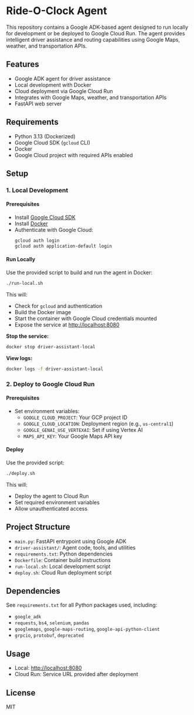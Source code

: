 # Ride-O-Clock Agent

This repository contains a Google ADK-based agent designed to run locally for development or be deployed to Google Cloud Run. The agent provides intelligent driver assistance and routing capabilities using Google Maps, weather, and transportation APIs.

## Features
- Google ADK agent for driver assistance
- Local development with Docker
- Cloud deployment via Google Cloud Run
- Integrates with Google Maps, weather, and transportation APIs
- FastAPI web server

## Requirements
- Python 3.13 (Dockerized)
- Google Cloud SDK (`gcloud` CLI)
- Docker
- Google Cloud project with required APIs enabled

## Setup

### 1. Local Development

#### Prerequisites
- Install [Google Cloud SDK](https://cloud.google.com/sdk/docs/install)
- Install [Docker](https://docs.docker.com/get-docker/)
- Authenticate with Google Cloud:
  ```sh
  gcloud auth login
  gcloud auth application-default login
  ```

#### Run Locally
Use the provided script to build and run the agent in Docker:

```sh
./run-local.sh
```

This will:
- Check for `gcloud` and authentication
- Build the Docker image
- Start the container with Google Cloud credentials mounted
- Expose the service at [http://localhost:8080](http://localhost:8080)

**Stop the service:**
```sh
docker stop driver-assistant-local
```
**View logs:**
```sh
docker logs -f driver-assistant-local
```

### 2. Deploy to Google Cloud Run

#### Prerequisites
- Set environment variables:
  - `GOOGLE_CLOUD_PROJECT`: Your GCP project ID
  - `GOOGLE_CLOUD_LOCATION`: Deployment region (e.g., `us-central1`)
  - `GOOGLE_GENAI_USE_VERTEXAI`: Set if using Vertex AI
  - `MAPS_API_KEY`: Your Google Maps API key

#### Deploy
Use the provided script:

```sh
./deploy.sh
```

This will:
- Deploy the agent to Cloud Run
- Set required environment variables
- Allow unauthenticated access

## Project Structure
- `main.py`: FastAPI entrypoint using Google ADK
- `driver-assistant/`: Agent code, tools, and utilities
- `requirements.txt`: Python dependencies
- `Dockerfile`: Container build instructions
- `run-local.sh`: Local development script
- `deploy.sh`: Cloud Run deployment script

## Dependencies
See `requirements.txt` for all Python packages used, including:
- `google_adk`
- `requests`, `bs4`, `selenium`, `pandas`
- `googlemaps`, `google-maps-routing`, `google-api-python-client`
- `grpcio`, `protobuf`, `deprecated`

## Usage
- Local: [http://localhost:8080](http://localhost:8080)
- Cloud Run: Service URL provided after deployment

## License
MIT
